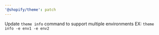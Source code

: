 ```yaml
---
'@shopify/theme': patch
---
```


Update `theme info` command to support multiple environments
EX: `theme info -e env1 -e env2`
